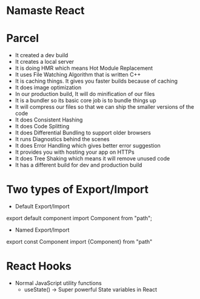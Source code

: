 # Namaste React

# Parcel

- It created a dev build
- It creates a local server
- It is doing HMR which means Hot Module Replacement
- It uses File Watching Algorithm that is written C++
- It is caching things. It gives you faster builds because of caching
- It does image optimization
- In our production build, It will do minification of our files
- It is a bundler so its basic core job is to bundle things up
- It will compress our files so that we can ship the smaller versions of the code
- It does Consistent Hashing
- It does Code Splitting
- It does Differential Bundling to support older browsers
- It runs Diagnostics behind the scenes
- It does Error Handling which gives better error suggestion
- It provides you with hosting your app on HTTPs
- It does Tree Shaking which means it will remove unused code
- It has a different build for dev and production build

# Two types of Export/Import

- Default Export/Import

export default component
import Component from "path";

- Named Export/Import

export const Component
import {Component} from "path"

# React Hooks

- Normal JavaScript utility functions
  - useState() -> Super powerful State variables in React
